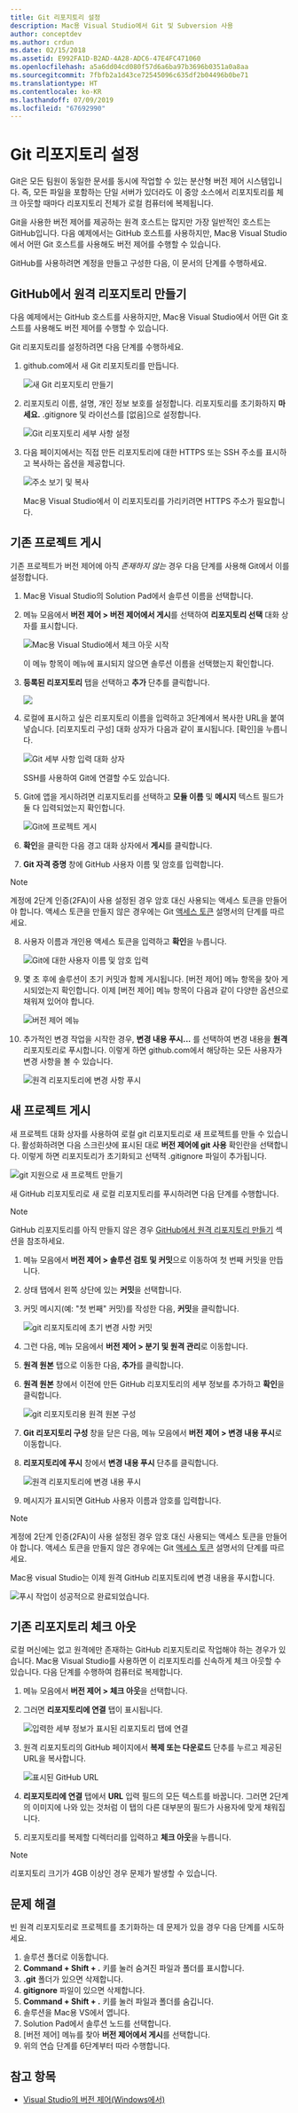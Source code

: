 ```yaml
---
title: Git 리포지토리 설정
description: Mac용 Visual Studio에서 Git 및 Subversion 사용
author: conceptdev
ms.author: crdun
ms.date: 02/15/2018
ms.assetid: E992FA1D-B2AD-4A28-ADC6-47E4FC471060
ms.openlocfilehash: a5a6dd04cd080f57d6a6ba97b3696b0351a0a8aa
ms.sourcegitcommit: 7fbfb2a1d43ce72545096c635df2b04496b0be71
ms.translationtype: HT
ms.contentlocale: ko-KR
ms.lasthandoff: 07/09/2019
ms.locfileid: "67692990"
---
```

# <a name="set-up-a-git-repository"></a>Git 리포지토리 설정

Git은 모든 팀원이 동일한 문서를 동시에 작업할 수 있는 분산형 버전 제어 시스템입니다. 즉, 모든 파일을 포함하는 단일 서버가 있더라도 이 중앙 소스에서 리포지토리를 체크 아웃할 때마다 리포지토리 전체가 로컬 컴퓨터에 복제됩니다.

Git을 사용한 버전 제어를 제공하는 원격 호스트는 많지만 가장 일반적인 호스트는 GitHub입니다. 다음 예제에서는 GitHub 호스트를 사용하지만, Mac용 Visual Studio에서 어떤 Git 호스트를 사용해도 버전 제어를 수행할 수 있습니다.

GitHub를 사용하려면 계정을 만들고 구성한 다음, 이 문서의 단계를 수행하세요.

## <a name="creating-a-remote-repo-on-github"></a>GitHub에서 원격 리포지토리 만들기

다음 예제에서는 GitHub 호스트를 사용하지만, Mac용 Visual Studio에서 어떤 Git 호스트를 사용해도 버전 제어를 수행할 수 있습니다.

Git 리포지토리를 설정하려면 다음 단계를 수행하세요.

1. github.com에서 새 Git 리포지토리를 만듭니다.

    ![새 Git 리포지토리 만들기](media/version-control-git1-sml.png)

2. 리포지토리 이름, 설명, 개인 정보 보호를 설정합니다. 리포지토리를 초기화하지 **마세요.** .gitignore 및 라이선스를 [없음]으로 설정합니다.

    ![Git 리포지토리 세부 사항 설정](media/version-control-git2.png)

3. 다음 페이지에서는 직접 만든 리포지토리에 대한 HTTPS 또는 SSH 주소를 표시하고 복사하는 옵션을 제공합니다.

    ![주소 보기 및 복사](media/version-control-git3.png)

   Mac용 Visual Studio에서 이 리포지토리를 가리키려면 HTTPS 주소가 필요합니다.

## <a name="publishing-an-existing-project"></a>기존 프로젝트 게시

기존 프로젝트가 버전 제어에 아직 _존재하지 않는_ 경우 다음 단계를 사용해 Git에서 이를 설정합니다.

1. Mac용 Visual Studio의 Solution Pad에서 솔루션 이름을 선택합니다.

2. 메뉴 모음에서 **버전 제어 > 버전 제어에서 게시**를 선택하여 **리포지토리 선택** 대화 상자를 표시합니다.

    ![Mac용 Visual Studio에서 체크 아웃 시작](media/version-control-git4-sml.png)

    이 메뉴 항목이 메뉴에 표시되지 않으면 솔루션 이름을 선택했는지 확인합니다.

3. **등록된 리포지토리** 탭을 선택하고 **추가** 단추를 클릭합니다.

    ![](media/version-control-git5.png)

4. 로컬에 표시하고 싶은 리포지토리 이름을 입력하고 3단계에서 복사한 URL을 붙여넣습니다. [리포지토리 구성] 대화 상자가 다음과 같이 표시됩니다. [확인]을 누릅니다.

    ![Git 세부 사항 입력 대화 상자](media/version-control-git6.png)

    SSH를 사용하여 Git에 연결할 수도 있습니다.

5. Git에 앱을 게시하려면 리포지토리를 선택하고 **모듈 이름** 및 **메시지** 텍스트 필드가 둘 다 입력되었는지 확인합니다.

    ![Git에 프로젝트 게시](media/version-control-git7.png)

6. **확인**을 클릭한 다음 경고 대화 상자에서 **게시**를 클릭합니다.

7. **Git 자격 증명** 창에 GitHub 사용자 이름 및 암호를 입력합니다. 

> [!NOTE]
> 계정에 2단계 인증(2FA)이 사용 설정된 경우 암호 대신 사용되는 액세스 토큰을 만들어야 합니다. 액세스 토큰을 만들지 않은 경우에는 Git [액세스 토큰](https://help.github.com/articles/creating-an-access-token-for-command-line-use/) 설명서의 단계를 따르세요.

8. 사용자 이름과 개인용 액세스 토큰을 입력하고 **확인**을 누릅니다.

    ![Git에 대한 사용자 이름 및 암호 입력](media/version-control-git9-sml.png)

9. 몇 초 후에 솔루션이 초기 커밋과 함께 게시됩니다. [버전 제어] 메뉴 항목을 찾아 게시되었는지 확인합니다. 이제 [버전 제어] 메뉴 항목이 다음과 같이 다양한 옵션으로 채워져 있어야 합니다.

    ![버전 제어 메뉴](media/version-control-git10.png)

10. 추가적인 변경 작업을 시작한 경우, **변경 내용 푸시...** 를 선택하여 변경 내용을 **원격** 리포지토리로 푸시합니다. 이렇게 하면 github.com에서 해당하는 모든 사용자가 변경 사항을 볼 수 있습니다.

    ![원격 리포지토리에 변경 사항 푸시](media/version-control-git11.png)

## <a name="publishing-a-new-project"></a>새 프로젝트 게시

새 프로젝트 대화 상자를 사용하여 로컬 git 리포지토리로 새 프로젝트를 만들 수 있습니다. 활성화하려면 다음 스크린샷에 표시된 대로 **버전 제어에 git 사용** 확인란을 선택합니다. 이렇게 하면 리포지토리가 초기화되고 선택적 .gitignore 파일이 추가됩니다.

![git 지원으로 새 프로젝트 만들기](media/version-control-git-publish-new1.png)

새 GitHub 리포지토리로 새 로컬 리포지토리를 푸시하려면 다음 단계를 수행합니다.

> [!NOTE]
> GitHub 리포지토리를 아직 만들지 않은 경우 [GitHub에서 원격 리포지토리 만들기](#creating-a-remote-repo-on-github) 섹션을 참조하세요.

1. 메뉴 모음에서 **버전 제어 > 솔루션 검토 및 커밋**으로 이동하여 첫 번째 커밋을 만듭니다.

2. 상태 탭에서 왼쪽 상단에 있는 **커밋**을 선택합니다.

3. 커밋 메시지(예: "첫 번째" 커밋)를 작성한 다음, **커밋**을 클릭합니다.

    ![git 리포지토리에 초기 변경 사항 커밋](media/version-control-git-publish-new2.png)

4. 그런 다음, 메뉴 모음에서 **버전 제어 > 분기 및 원격 관리**로 이동합니다.

5. **원격 원본** 탭으로 이동한 다음, **추가**를 클릭합니다.

6. **원격 원본** 창에서 이전에 만든 GitHub 리포지토리의 세부 정보를 추가하고 **확인**을 클릭합니다.

    ![git 리포지토리용 원격 원본 구성](media/version-control-git-publish-new3.png)

7. **Git 리포지토리 구성** 창을 닫은 다음, 메뉴 모음에서 **버전 제어 > 변경 내용 푸시**로 이동합니다.

8. **리포지토리에 푸시** 창에서 **변경 내용 푸시** 단추를 클릭합니다.

    ![원격 리포지토리에 변경 내용 푸시](media/version-control-git-publish-new4.png)

9. 메시지가 표시되면 GitHub 사용자 이름과 암호를 입력합니다.

> [!NOTE]
> 계정에 2단계 인증(2FA)이 사용 설정된 경우 암호 대신 사용되는 액세스 토큰을 만들어야 합니다. 액세스 토큰을 만들지 않은 경우에는 Git [액세스 토큰](https://help.github.com/articles/creating-an-access-token-for-command-line-use/) 설명서의 단계를 따르세요.

Mac용 visual Studio는 이제 원격 GitHub 리포지토리에 변경 내용을 푸시합니다.

![푸시 작업이 성공적으로 완료되었습니다.](media/version-control-git11.png)

## <a name="check-out-an-existing-repository"></a>기존 리포지토리 체크 아웃

로컬 머신에는 없고 원격에만 존재하는 GitHub 리포지토리로 작업해야 하는 경우가 있습니다. Mac용 Visual Studio를 사용하면 이 리포지토리를 신속하게 체크 아웃할 수 있습니다. 다음 단계를 수행하여 컴퓨터로 복제합니다.

1. 메뉴 모음에서 **버전 제어 > 체크 아웃**을 선택합니다.

2. 그러면 **리포지토리에 연결** 탭이 표시됩니다.

    ![입력한 세부 정보가 표시된 리포지토리 탭에 연결](media/version-control-git13.png)

3. 원격 리포지토리의 GitHub 페이지에서 **복제 또는 다운로드** 단추를 누르고 제공된 URL을 복사합니다.

    ![표시된 GitHub URL](media/version-control-git14.png)

4. **리포지토리에 연결** 탭에서 **URL** 입력 필드의 모든 텍스트를 바꿉니다. 그러면 2단계의 이미지에 나와 있는 것처럼 이 탭의 다른 대부분의 필드가 사용자에 맞게 채워집니다.

5. 리포지토리를 복제할 디렉터리를 입력하고 **체크 아웃**을 누릅니다.

> [!NOTE]
> 리포지토리 크기가 4GB 이상인 경우 문제가 발생할 수 있습니다.

## <a name="troubleshooting"></a>문제 해결

빈 원격 리포지토리로 프로젝트를 초기화하는 데 문제가 있을 경우 다음 단계를 시도하세요.

1. 솔루션 폴더로 이동합니다.
1. **Command + Shift + .** 키를 눌러 숨겨진 파일과 폴더를 표시합니다.
1. **.git** 폴더가 있으면 삭제합니다.
1. **gitignore** 파일이 있으면 삭제합니다.
1. **Command + Shift + .** 키를 눌러 파일과 폴더를 숨깁니다.
1. 솔루션을 Mac용 VS에서 엽니다.
1. Solution Pad에서 솔루션 노드를 선택합니다.
1. [버전 제어] 메뉴를 찾아 **버전 제어에서 게시**를 선택합니다.
1. 위의 연습 단계를 6단계부터 따라 수행합니다.

## <a name="see-also"></a>참고 항목

- [Visual Studio의 버전 제어(Windows에서)](/visualstudio/version-control/)
